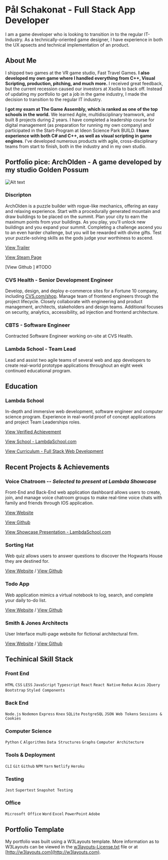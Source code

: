 # Pål Schakonat - Full Stack App Developer

I am a game developer who is looking to transition in to the regular IT-Industry. As a technically-oriented game designer, I have experience in both the UX apsects and technical implementation of an product.

## About Me

I shipped two games at the VR game studio, Fast Travel Games. **I also developed my own game where I handled everything from C++, Visual Scripting, production, pitching, and much more.** I received great feedback, but the current recession caused our investors at Xsolla to back off. Instead of updating my portfolio to get a job in the game industry, I made the decision to transition to the regular IT industry.</p>

**I got my exam at The Game Assembly, which is ranked as one of the top schools in the world.** We learned Agile, multidisciplinary teamwork, and built 8 projects during 2 years. I have completed a leadership course for digital management (as preparation for running my own company) and participated in the Start-Program at Ideon Science Park BUILD. **I have experience with both C# and C++, as well as visual scripting in game engines**. I've developed numerous products with agile, cross-disciplinary teams from start to finish, both in the industry and in my own studio.</p>

## Portfolio pice: ArchOlden - A game developed by my studio Golden Possum

![Alt text](https://img.itch.zone/aW1nLzExMzA0Nzg3LmpwZw==/original/jAtj4b.jpg)

### Discripton

ArchOlden is a puzzle builder with rogue-like mechanics, offering an easy and relaxing experience. Start with a procedurally generated mountain and draw buildings to be placed on the summit. Plan your city to earn the maximum points from your buildings. As you play, you'll unlock new buildings and you expand your summit. Completing a challenge ascend you to an even harder challenge, but you will be rewarded with divine gifts. Test your puzzle-solving skills as the gods judge your worthiness to ascend. 

[View Trailer](https://www.youtube.com/watch?v=zg6GeZ8eiUg&feature=youtu.be)

[View Steam Page](https://store.steampowered.com/app/2195520/ArchOlden/)

[View Github ] #TODO








### CVS Health - Senior Development Engineer

Develop, design, and deploy e-commerce sites for a Fortune 10 company, including
[CVS.com/shop](https://www.cvs.com/shop). Manage team of frontend engineers through the project lifecycle. Closely collaborate with engineering and product management, architects, stakeholders and design teams. Additional focuses on security, analytics, accessibility, ad injection and frontend architecture.

### CBTS - Software Engineer

Contracted Software Engineer working on-site at CVS Health.

### Lambda School - Team Lead

Lead and assist two agile teams of several web and app developers to create real-world prototype applications throughout an eight week continued educational program.

## Education

### Lambda School

In-depth and immersive web development, software engineer and computer science program. Experience in real-world proof of concept applications and project Team Leaderships roles.

[View Verified Achievement](https://www.youracclaim.com/badges/be49f5f2-5803-462c-97a4-799bae02c1b9/linked_in)

[View School - LambdaSchool.com](https://lambdaschool.com/)

[View Curriculum - Full Stack Web Development](https://learn.lambdaschool.com/course/cs-fsw)

## Recent Projects & Achievements

### Voice Chatroom -- *Selected to present at Lambda Showcase*

Front-End and Back-End web application dashboard allows users to create, join, and manage voice chatroom groups to make real-time voice chats with family and friends through IOS application.

[View Website](https://myvoicechatroom.netlify.app/)

[View Github](https://github.com/intercom-app)

[View Showcase Presentation - LambdaSchool.com](https://lambdaschool.com/lab-demos/voice-chatroom)

### Sorting Hat

Web quiz allows users to answer questions to discover the Hogwarts House they are destined for.

  [View Website](https://catolnai-sorting-hat.netlify.com) / [View Github](https://github.com/ChelseaTolnai/Sorting-Hat-Quiz)

### Todo App

Web application mimics a virtual notebook to log, search, and complete your daily to-do list.

[View Website](https://catolnai-todo-app.netlify.com/) / [View Github](https://github.com/ChelseaTolnai/React-Todo-App)

### Smith & Jones Architects

User Interface multi-page website for fictional architectural firm.

[View Website](https://catolnai-ui-architects.netlify.com/) / [View Github](https://github.com/ChelseaTolnai/Architecture-Marketing-Site)

## Techinical Skill Stack

### Front End

`HTML` `CSS` `LESS` `JavaScript` `Typescript` `React` `React Native` `Redux` `Axios` `JQuery` `Bootstrap` `Styled Components`

### Back End

`Node.js` `Nodemon` `Express` `Knex` `SQLite` `PostgreSQL` `JSON Web Tokens` `Sessions & Cookies`

### Computer Science

`Python` `C` `Algorithms` `Data Structures` `Graphs` `Computer Architecture`

### Tools & Deployment

`CLI` `Git` `Github` `NPM` `Yarn` `Netlify` `Heroku`

### Testing

`Jest` `Supertest` `Snapshot Testing`

### Office

`Microsoft Office` `Word` `Excel` `PowerPoint` `Adobe`

## Portfolio Template

My portfolio was built using a W3Layouts template. More information as to W3Layouts can be viewed in the [w3layouts-License.txt](w3layouts-License.txt) file or at [http://w3layouts.com](http://w3layouts.com).
